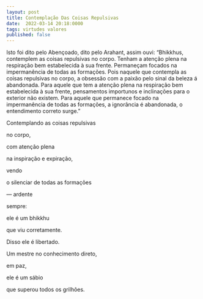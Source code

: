```yaml
---
layout: post
title: Contemplação Das Coisas Repulsivas
date:  2022-03-14 20:18:0000
tags: virtudes valores
published: false
---
```


Isto foi dito pelo Abençoado, dito pelo Arahant, assim ouvi: “Bhikkhus, contemplem as coisas repulsivas no corpo. Tenham a atenção plena na respiração bem estabelecida à sua frente. Permaneçam focados na impermanência de todas as formações. Pois naquele que contempla as coisas repulsivas no corpo, a obsessão com a paixão pelo sinal da beleza á abandonada. Para aquele que tem a atenção plena na respiração bem estabelecida à sua frente, pensamentos importunos e inclinações para o exterior não existem. Para aquele que permanece focado na impermanência de todas as formações, a ignorância é abandonada, o entendimento correto surge.”

Contemplando as coisas repulsivas

no corpo,

com atenção plena

na inspiração e expiração,

vendo

o silenciar de todas as formações

— ardente

sempre:

ele é um bhikkhu

que viu corretamente.



Disso ele é libertado.

Um mestre no conhecimento direto,

em paz,

ele é um sábio

que superou todos os grilhões.

